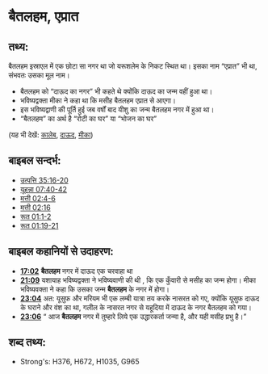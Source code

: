 # बैतलहम, एप्रात #

## तथ्य: ##

बैतलहम इस्राएल में एक छोटा सा नगर था जो यरूशलेम के निकट स्थित था। इसका नाम “एप्रात” भी था, संभवतः उसका मूल नाम।

* बैतलहम को “दाऊद का नगर” भी कहते थे क्योंकि दाऊद का जन्म वहीं हुआ था।
* भविष्यद्वक्ता मीका ने कहा था कि मसीह बैतलहम एप्रात से आएगा।
* इस भविष्यद्वाणी की पूर्ति हुई जब वर्षों बाद यीशु का जन्म बैतलहम नगर में हुआ था।
* “बैतलहम” का अर्थ है “रोटी का घर” या “भोजन का घर”

(यह भी देखें: [कालेब](../names/caleb.md), [दाऊद](../names/david.md), [मीका](../names/micah.md))

## बाइबल सन्दर्भ: ##

* [उत्पत्ति 35:16-20](rc://en/tn/help/gen/35/16)
* [यूहन्ना 07:40-42](rc://en/tn/help/jhn/07/40)
* [मत्ती 02:4-6](rc://en/tn/help/mat/02/04)
* [मत्ती 02:16](rc://en/tn/help/mat/02/16)
* [रूत 01:1-2](rc://en/tn/help/rut/01/01)
* [रूत 01:19-21](rc://en/tn/help/rut/01/19)

## बाइबल कहानियों से उदाहरण: ##

  * __[17:02](rc://en/tn/help/obs/17/02)__ __बैतलहम__ नगर में दाऊद एक चरवाहा था
  * __[21:09](rc://en/tn/help/obs/21/09)__ यशायाह भविष्यद्वक्ता ने भविष्यवाणी की थी , कि एक कुँवारी से मसीह का जन्म होगा। मीका भविष्यवक्ता ने कहा कि उसका जन्म __बैतलहम__ के नगर में होगा।
  * __[23:04](rc://en/tn/help/obs/23/04)__ अत: यूसुफ और मरियम भी एक लम्बी यात्रा तय करके नासरत को गए, क्योंकि यूसुफ दाऊद के घराने और वंश का था, गलील के नासरत नगर से यहूदिया में दाऊद के नगर बैतलहम को गया।
  * __[23:06](rc://en/tn/help/obs/23/06)__ “  आज __बैतलहम__ नगर में तुम्हारे लिये एक उद्धारकर्ता जन्मा है, और यही मसीह प्रभु है।”

## शब्द तथ्य: ##

* Strong's: H376, H672, H1035, G965

